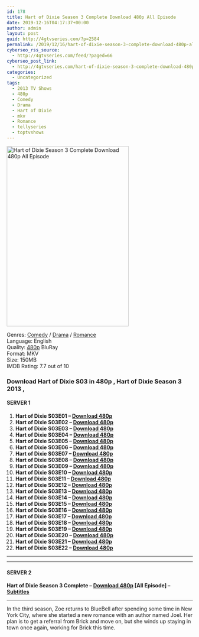 ```yaml
---
id: 178
title: Hart of Dixie Season 3 Complete Download 480p All Episode
date: 2019-12-16T04:17:37+00:00
author: admin
layout: post
guid: http://4gtvseries.com/?p=2584
permalink: /2019/12/16/hart-of-dixie-season-3-complete-download-480p-all-episode/
cyberseo_rss_source:
  - http://4gtvseries.com/feed/?paged=66
cyberseo_post_link:
  - http://4gtvseries.com/hart-of-dixie-season-3-complete-download-480p-all-episode/
categories:
  - Uncategorized
tags:
  - 2013 TV Shows
  - 480p
  - Comedy
  - Drama
  - Hart of Dixie
  - mkv
  - Romance
  - tellyseries
  - toptvshows
---
```

<img loading="lazy" class="aligncenter" src="https://4.bp.blogspot.com/-QgCA5oC_bNM/XfcEZhi8BjI/AAAAAAAAAfU/MGTYZzzt6NYTl8a4BRJ4xoOZuVIjMtu8QCK4BGAYYCw/s1600/Hart%2Bof%2BDixie%2BSeason%2B3.jpg" alt="Hart of Dixie Season 3 Complete Download 480p All Episode" width="330" height="488" />

Genres: <a href="http://4gtvseries.com/tag/comedy/" data-wpel-link="internal">Comedy</a> /&nbsp;<a href="http://4gtvseries.com/tag/drama/" data-wpel-link="internal">Drama</a> / <a href="http://4gtvseries.com/tag/romance/" data-wpel-link="internal">Romance</a>  
Language: English  
Quality:&nbsp;<a href="http://4gtvseries.com/tag/480p/" data-wpel-link="internal">480p</a> BluRay  
Format: MKV  
Size: 150MB  
IMDB Rating: 7.7 out of 10

### **Download Hart of Dixie S03 in 480p , Hart of Dixie Season 3 2013 ,&nbsp;**

#### <span><strong>SERVER 1</strong></span>

  1. **Hart of Dixie S03E01 – <a href="http://slink.dl480p.xyz/iKTym3F" data-wpel-link="external" target="_blank" rel="nofollow external noopener noreferrer" class="wpel-icon-left"><i class="wpel-icon fa fa-download" aria-hidden="true"></i>Download 480p</a>**
  2. **Hart of Dixie S03E02 – <a href="http://slink.dl480p.xyz/MkVBgV4u" data-wpel-link="external" target="_blank" rel="nofollow external noopener noreferrer" class="wpel-icon-left"><i class="wpel-icon fa fa-download" aria-hidden="true"></i>Download 480p</a>**
  3. **Hart of Dixie S03E03 – <a href="http://slink.dl480p.xyz/ZamtubX" data-wpel-link="external" target="_blank" rel="nofollow external noopener noreferrer" class="wpel-icon-left"><i class="wpel-icon fa fa-download" aria-hidden="true"></i>Download 480p</a>**
  4. **Hart of Dixie S03E04 – <a href="http://slink.dl480p.xyz/8sI4" data-wpel-link="external" target="_blank" rel="nofollow external noopener noreferrer" class="wpel-icon-left"><i class="wpel-icon fa fa-download" aria-hidden="true"></i>Download 480p</a>**
  5. **Hart of Dixie S03E05 – <a href="http://slink.dl480p.xyz/GIzI" data-wpel-link="external" target="_blank" rel="nofollow external noopener noreferrer" class="wpel-icon-left"><i class="wpel-icon fa fa-download" aria-hidden="true"></i>Download 480p</a>**
  6. **Hart of Dixie S03E06 – <a href="http://slink.dl480p.xyz/luRB9p" data-wpel-link="external" target="_blank" rel="nofollow external noopener noreferrer" class="wpel-icon-left"><i class="wpel-icon fa fa-download" aria-hidden="true"></i>Download 480p</a>**
  7. **Hart of Dixie S03E07 – <a href="http://slink.dl480p.xyz/JQOMsD" data-wpel-link="external" target="_blank" rel="nofollow external noopener noreferrer" class="wpel-icon-left"><i class="wpel-icon fa fa-download" aria-hidden="true"></i>Download 480p</a>**
  8. **Hart of Dixie S03E08 – <a href="http://slink.dl480p.xyz/f0PA1l" data-wpel-link="external" target="_blank" rel="nofollow external noopener noreferrer" class="wpel-icon-left"><i class="wpel-icon fa fa-download" aria-hidden="true"></i>Download 480p</a>**
  9. **Hart of Dixie S03E09 – <a href="http://slink.dl480p.xyz/jGXSE7Q" data-wpel-link="external" target="_blank" rel="nofollow external noopener noreferrer" class="wpel-icon-left"><i class="wpel-icon fa fa-download" aria-hidden="true"></i>Download 480p</a>**
 10. **Hart of Dixie S03E10 – <a href="http://slink.dl480p.xyz/sV7W" data-wpel-link="external" target="_blank" rel="nofollow external noopener noreferrer" class="wpel-icon-left"><i class="wpel-icon fa fa-download" aria-hidden="true"></i>Download 480p</a>**
 11. **Hart of Dixie S03E11 – <a href="http://slink.dl480p.xyz/zvlIh9Ns" data-wpel-link="external" target="_blank" rel="nofollow external noopener noreferrer" class="wpel-icon-left"><i class="wpel-icon fa fa-download" aria-hidden="true"></i>Download 480p</a>**
 12. **Hart of Dixie S03E12 – <a href="http://slink.dl480p.xyz/Lctu0vqp" data-wpel-link="external" target="_blank" rel="nofollow external noopener noreferrer" class="wpel-icon-left"><i class="wpel-icon fa fa-download" aria-hidden="true"></i>Download 480p</a>**
 13. **Hart of Dixie S03E13 – <a href="http://slink.dl480p.xyz/d0nYZI" data-wpel-link="external" target="_blank" rel="nofollow external noopener noreferrer" class="wpel-icon-left"><i class="wpel-icon fa fa-download" aria-hidden="true"></i>Download 480p</a>**
 14. **Hart of Dixie S03E14 – <a href="http://slink.dl480p.xyz/ZWXY3p" data-wpel-link="external" target="_blank" rel="nofollow external noopener noreferrer" class="wpel-icon-left"><i class="wpel-icon fa fa-download" aria-hidden="true"></i>Download 480p</a>**
 15. **Hart of Dixie S03E15 – <a href="http://slink.dl480p.xyz/vyD60cA1" data-wpel-link="external" target="_blank" rel="nofollow external noopener noreferrer" class="wpel-icon-left"><i class="wpel-icon fa fa-download" aria-hidden="true"></i>Download 480p</a>**
 16. **Hart of Dixie S03E16 – <a href="http://slink.dl480p.xyz/qcJJe" data-wpel-link="external" target="_blank" rel="nofollow external noopener noreferrer" class="wpel-icon-left"><i class="wpel-icon fa fa-download" aria-hidden="true"></i>Download 480p</a>**
 17. **Hart of Dixie S03E17 – <a href="http://slink.dl480p.xyz/LIYJ" data-wpel-link="external" target="_blank" rel="nofollow external noopener noreferrer" class="wpel-icon-left"><i class="wpel-icon fa fa-download" aria-hidden="true"></i>Download 480p</a>**
 18. **Hart of Dixie S03E18 – <a href="http://slink.dl480p.xyz/l0BgQp8" data-wpel-link="external" target="_blank" rel="nofollow external noopener noreferrer" class="wpel-icon-left"><i class="wpel-icon fa fa-download" aria-hidden="true"></i>Download 480p</a>**
 19. **Hart of Dixie S03E19 – <a href="http://slink.dl480p.xyz/6H4hfx" data-wpel-link="external" target="_blank" rel="nofollow external noopener noreferrer" class="wpel-icon-left"><i class="wpel-icon fa fa-download" aria-hidden="true"></i>Download 480p</a>**
 20. **Hart of Dixie S03E20 – <a href="http://slink.dl480p.xyz/QYVNds1" data-wpel-link="external" target="_blank" rel="nofollow external noopener noreferrer" class="wpel-icon-left"><i class="wpel-icon fa fa-download" aria-hidden="true"></i>Download 480p</a>**
 21. **Hart of Dixie S03E21 – <a href="http://slink.dl480p.xyz/UewW" data-wpel-link="external" target="_blank" rel="nofollow external noopener noreferrer" class="wpel-icon-left"><i class="wpel-icon fa fa-download" aria-hidden="true"></i>Download 480p</a>**
 22. **Hart of Dixie S03E22 – <a href="http://slink.dl480p.xyz/ymvdT2OZ" data-wpel-link="external" target="_blank" rel="nofollow external noopener noreferrer" class="wpel-icon-left"><i class="wpel-icon fa fa-download" aria-hidden="true"></i>Download 480p</a>**

* * *

* * *

#### <span><strong>SERVER 2</strong></span>

**Hart of Dixie Season 3 Complete – <a href="http://dl480p.xyz/2655/" data-wpel-link="external" target="_blank" rel="nofollow external noopener noreferrer" class="wpel-icon-left"><i class="wpel-icon fa fa-download" aria-hidden="true"></i>Download 480p</a> [All Episode] – <a href="https://subscene.com/subtitles/hart-of-dixie-third-season" data-wpel-link="external" target="_blank" rel="nofollow external noopener noreferrer" class="wpel-icon-left"><i class="wpel-icon fa fa-download" aria-hidden="true"></i>Subtitles</a>**

* * *

In the third season, Zoe returns to BlueBell after spending some time in New York City, where she started a new romance with an author named Joel. Her plan is to get a referral from Brick and move on, but she winds up staying in town once again, working for Brick this time.

<div align="center">
</div>